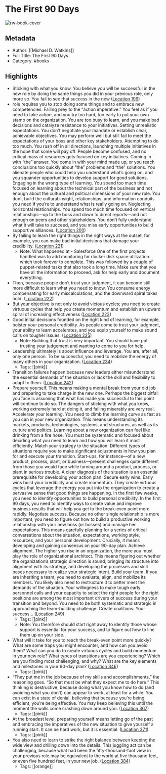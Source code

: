 # The First 90 Days

![rw-book-cover](https://images-na.ssl-images-amazon.com/images/I/51BE4JUbE3L._SL200_.jpg)

## Metadata
- Author: [[Michael D. Watkins]]
- Full Title: The First 90 Days
- Category: #books

## Highlights
- Sticking with what you know. You believe you will be successful in the new role by doing the same things you did in your previous role, only more so. You fail to see that success in the new ([Location 199](https://readwise.io/to_kindle?action=open&asin=B00B6U63ZE&location=199))
- role requires you to stop doing some things and to embrace new competencies. Falling prey to the “action imperative.” You feel as if you need to take action, and you try too hard, too early to put your own stamp on the organization. You are too busy to learn, and you make bad decisions and catalyze resistance to your initiatives. Setting unrealistic expectations. You don’t negotiate your mandate or establish clear, achievable objectives. You may perform well but still fail to meet the expectations of your boss and other key stakeholders. Attempting to do too much. You rush off in all directions, launching multiple initiatives in the hope that some will pay off. People become confused, and no critical mass of resources gets focused on key initiatives. Coming in with “the” answer. You come in with your mind made up, or you reach conclusions too quickly about “the” problems and “the” solutions. You alienate people who could help you understand what’s going on, and you squander opportunities to develop support for good solutions. Engaging in the wrong type of learning. You spend too much time focused on learning about the technical part of the business and not enough about the cultural and political dimensions of your new role. You don’t build the cultural insight, relationships, and information conduits you need if you’re to understand what is really going on. Neglecting horizontal relationships. You spend too much time focused on vertical relationships—up to the boss and down to direct reports—and not enough on peers and other stakeholders. You don’t fully understand what it will take to succeed, and you miss early opportunities to build supportive alliances. ([Location 200](https://readwise.io/to_kindle?action=open&asin=B00B6U63ZE&location=200))
- By failing to learn the right things in the right ways at the outset, for example, you can make bad initial decisions that damage your credibility. ([Location 221](https://readwise.io/to_kindle?action=open&asin=B00B6U63ZE&location=221))
    - Note: What happened at - Salesforce
      One of the first projects handled was to add monitoring for docker disk space utilization which took forever to complete. This was followed by a couple of puppet-related tasks that also took a long time.
      Make sure that you have all the information to proceed, ask for help early and document everything.
- Then, because people don’t trust your judgment, it can become still more difficult to learn what you need to know. You consume energy compensating for early miscalculations, and the downward spiral takes hold. ([Location 222](https://readwise.io/to_kindle?action=open&asin=B00B6U63ZE&location=222))
- But your objective is not only to avoid vicious cycles; you need to create virtuous cycles that help you create momentum and establish an upward spiral of increasing effectiveness ([Location 223](https://readwise.io/to_kindle?action=open&asin=B00B6U63ZE&location=223))
- Good initial decisions founded on the right kind of learning, for example, bolster your personal credibility. As people come to trust your judgment, your ability to learn accelerates, and you equip yourself to make sound calls on tougher issues. ([Location 225](https://readwise.io/to_kindle?action=open&asin=B00B6U63ZE&location=225))
    - Note: Building that trust is very important. You should have ppl trusting your judgement and wanting to come to you for help.
- Leadership ultimately is about influence and leverage. You are, after all, only one person. To be successful, you need to mobilize the energy of many others in your organization. ([Location 234](https://readwise.io/to_kindle?action=open&asin=B00B6U63ZE&location=234))
    - Tags: [[pink]] 
- Transition failures happen because new leaders either misunderstand the essential demands of the situation or lack the skill and flexibility to adapt to them. ([Location 242](https://readwise.io/to_kindle?action=open&asin=B00B6U63ZE&location=242))
- Prepare yourself. This means making a mental break from your old job and preparing to take charge in the new one. Perhaps the biggest pitfall you face is assuming that what has made you successful to this point will continue to do so. The dangers of sticking with what you know, working extremely hard at doing it, and failing miserably are very real. Accelerate your learning. You need to climb the learning curve as fast as you can in your new organization. This means understanding its markets, products, technologies, systems, and structures, as well as its culture and politics. Learning about a new organization can feel like drinking from a fire hose. You must be systematic and focused about deciding what you need to learn and how you will learn it most efficiently. Match your strategy to the situation. Different types of situations require you to make significant adjustments in how you plan for and execute your transition. Start-ups, for instance—of a new product, process, plant, or business—present challenges quite different from those you would face while turning around a product, process, or plant in serious trouble. A clear diagnosis of the situation is an essential prerequisite for developing your action plan. Secure early wins. Early wins build your credibility and create momentum. They create virtuous cycles that leverage the energy you put into the organization to create a pervasive sense that good things are happening. In the first few weeks, you need to identify opportunities to build personal credibility. In the first 90 days, you need to identify ways to create value and improve business results that will help you get to the break-even point more rapidly. Negotiate success. Because no other single relationship is more important, you need to figure out how to build a productive working relationship with your new boss (or bosses) and manage her expectations. This means carefully planning for a series of critical conversations about the situation, expectations, working style, resources, and your personal development. Crucially, it means developing and gaining consensus on your 90-day plan. Achieve alignment. The higher you rise in an organization, the more you must play the role of organizational architect. This means figuring out whether the organization’s strategic direction is sound, bringing its structure into alignment with its strategy, and developing the processes and skill bases necessary to realize your strategic intent. Build your team. If you are inheriting a team, you need to evaluate, align, and mobilize its members. You likely also need to restructure it to better meet the demands of the situation. Your willingness to make tough early personnel calls and your capacity to select the right people for the right positions are among the most important drivers of success during your transition and beyond. You need to be both systematic and strategic in approaching the team-building challenge. Create coalitions. Your success… ([Location 249](https://readwise.io/to_kindle?action=open&asin=B00B6U63ZE&location=249))
    - Tags: [[pink]] 
    - Note: You therefore should start right away to identify those whose support is essential for your success, and to figure out how to line them up on your side.
- What will it take for you to reach the break-even point more quickly? What are some traps you might encounter, and how can you avoid them? What can you do to create virtuous cycles and build momentum in your new role? What types of transitions are you experiencing? Which are you finding most challenging, and why? What are the key elements and milestones in your 90-day plan? ([Location 346](https://readwise.io/to_kindle?action=open&asin=B00B6U63ZE&location=346))
    - Tags: [[pink]] 
- “They put me in the job because of my skills and accomplishments,” the reasoning goes. “So that must be what they expect me to do here.” This thinking is destructive, because doing what you know how to do (and avoiding what you don’t) can appear to work, at least for a while. You can exist in a state of denial, believing that because you’re being efficient, you’re being effective. You may keep believing this until the moment the walls come crashing down around you. ([Location 367](https://readwise.io/to_kindle?action=open&asin=B00B6U63ZE&location=367))
    - Tags: [[pink]] 
- At the broadest level, preparing yourself means letting go of the past and embracing the imperatives of the new situation to give yourself a running start. It can be hard work, but it is essential. ([Location 371](https://readwise.io/to_kindle?action=open&asin=B00B6U63ZE&location=371))
    - Tags: [[pink]] 
- You also need to learn to strike the right balance between keeping the wide view and drilling down into the details. This juggling act can be challenging, because what had been the fifty-thousand-foot view in your previous role may be equivalent to the world at five thousand feet, or even five hundred feet, in your new job. ([Location 384](https://readwise.io/to_kindle?action=open&asin=B00B6U63ZE&location=384))
    - Tags: [[orange]] 
